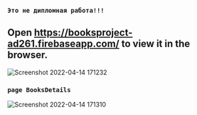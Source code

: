 
### ``Это не дипломная работа!!!``
## Open https://booksproject-ad261.firebaseapp.com/  to view it in the browser.

![Screenshot 2022-04-14 171232](https://user-images.githubusercontent.com/71427017/163398484-02fcc651-f77e-461e-9c9e-2a890342c20a.png)
### ``page BooksDetails``
![Screenshot 2022-04-14 171310](https://user-images.githubusercontent.com/71427017/163398509-5f7a0472-f297-4d16-81c1-9c2f7210aa56.png)
